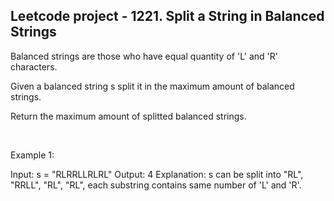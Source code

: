 <h2> Leetcode project - 1221. Split a String in Balanced Strings </h2>
<p>Balanced strings are those who have equal quantity of 'L' and 'R' characters.</p>
<p>Given a balanced string s split it in the maximum amount of balanced strings.</p>
<p>Return the maximum amount of splitted balanced strings.</p>
 <br>
<p>
Example 1:

Input: s = "RLRRLLRLRL"
Output: 4
Explanation: s can be split into "RL", "RRLL", "RL", "RL", each substring contains same number of 'L' and 'R'.</p>
